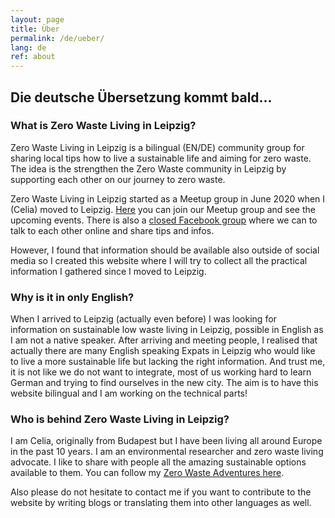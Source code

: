 ```yaml
---
layout: page
title: Über
permalink: /de/ueber/
lang: de
ref: about
---
```

## Die deutsche Übersetzung kommt bald...

### What is Zero Waste Living in Leipzig?

Zero Waste Living in Leipzig is a bilingual (EN/DE) community group for sharing local tips how to live a sustainable life and aiming for zero waste.
The idea is the strengthen the Zero Waste community in Leipzig by supporting each other on our journey to zero waste.

Zero Waste Living in Leipzig started as a Meetup group in June 2020 when I (Celia) moved to Leipzig.
[Here](https://www.meetup.com/Zero-Waste-Leipzig/) you can join our Meetup group and see the upcoming events.
There is also a [closed Facebook group](https://www.facebook.com/groups/280043056684330) where we can to talk to each other online and share tips and infos.

However, I found that information should be available also outside of social media so I created this website where I will try to collect all the practical information I gathered since I moved to Leipzig.

### Why is it in only English?

When I arrived to Leipzig (actually even before) I was looking for information on sustainable low waste living in Leipzig, possible in English as I am not a native speaker.
After arriving and meeting people, I realised that actually there are many English speaking Expats in Leipzig who would like to live a more sustainable life but lacking the right information. And trust me, it is not like we do not want to integrate, most of us working hard to learn German and trying to find ourselves in the new city.
The aim is to have this website bilingual and I am working on the technical parts!


### Who is behind Zero Waste Living in Leipzig?

I am Celia, originally from Budapest but I have been living all around Europe in the past 10 years. I am an environmental researcher and zero waste living advocate. I like to share with people all the amazing sustainable options available to them. You can follow my [Zero Waste Adventures here](https://www.instagram.com/zerowaste.adventures/).


Also please do not hesitate to contact me if you want to contribute to the website by writing blogs or translating them into other languages as well.
